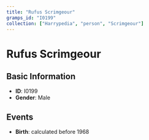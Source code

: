 ```yaml
---
title: "Rufus Scrimgeour"
gramps_id: "I0199"
collection: ["Harrypedia", "person", "Scrimgeour"]
---
```


# Rufus Scrimgeour

## Basic Information

- **ID**: I0199
- **Gender**: Male

## Events

- **Birth**: calculated before 1968


